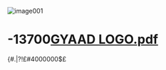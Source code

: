![image001](https://user-images.githubusercontent.com/107323106/211908581-1a6c3550-ffdf-4262-ac84-55a17cf876d7.png)
# -13700[GYAAD LOGO.pdf](https://github.com/shfog4449/-13700/files/10395696/GYAAD.LOGO.pdf)

{#.|?!£#4000000$£
